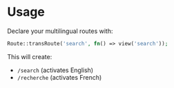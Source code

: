 # Usage

Declare your multilingual routes with:

```php
Route::transRoute('search', fn() => view('search'));
```

This will create:
- `/search` (activates English)
- `/recherche` (activates French)
